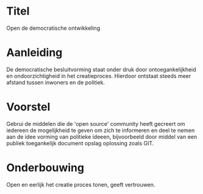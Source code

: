 # Titel

Open de democratische ontwikkeling

# Aanleiding

De democratische besluitvorming staat onder druk door ontoegankelijkheid en ondoorzichtigheid in het creatieproces. Hierdoor ontstaat steeds meer afstand tussen inwoners en de politiek.

# Voorstel

Gebrui de middelen die de 'open source' community heeft gecreert om iedereen de mogelijkheid te geven om zich te informeren en deel te nemen aan de idee vorming van politieke ideeen, bijvoorbeeld door middel van een publiek toegankelijk document opslag oplossing zoals GIT.

# Onderbouwing

Open en eerlijk het creatie proces tonen, geeft vertrouwen.